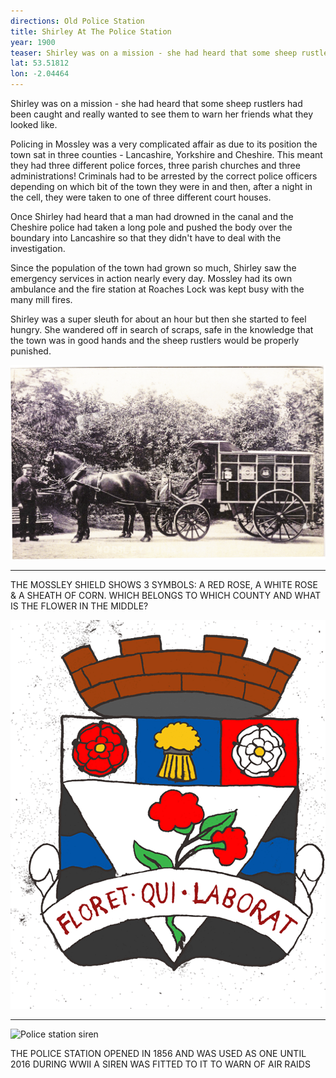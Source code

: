```yaml
---
directions: Old Police Station
title: Shirley At The Police Station
year: 1900
teaser: Shirley was on a mission - she had heard that some sheep rustlers had been caught and really wanted to see them to warn her friends what they looked like.
lat: 53.51812
lon: -2.04464
---
```


Shirley was on a mission - she had heard that some sheep rustlers had been caught and really wanted to see them to warn her friends what they looked like.

Policing in Mossley was a very complicated affair as due to its position the town sat in three counties - Lancashire, Yorkshire and Cheshire. This meant they had three different police forces, three parish churches and three administrations! Criminals had to be arrested by the correct police officers depending on which bit of the town they were in and then, after a night in the cell, they were taken to one of three different court houses.

Once Shirley had heard that a man had drowned in the canal and the Cheshire police had taken a long pole and pushed the body over the boundary into Lancashire so that they didn't have to deal with the investigation.

Since the population of the town had grown so much, Shirley saw the emergency services in action nearly every day. Mossley had its own ambulance and the fire station at Roaches Lock was kept busy with the many mill fires.

Shirley was a super sleuth for about an hour but then she started to feel hungry. She wandered off in search of scraps, safe in the knowledge that the town was in good hands and the sheep rustlers would be properly punished.

![](/images/stops/dog/Trail_Dog_4.png)

---

THE MOSSLEY SHIELD SHOWS 3 SYMBOLS: A RED ROSE, A WHITE ROSE & A SHEATH OF CORN.
WHICH BELONGS TO WHICH COUNTY AND WHAT IS THE FLOWER IN THE MIDDLE?

![Mossley Shield](/images/stops/dog/Trail_Dog_4b.png)

---

![Police station siren]()

THE POLICE STATION OPENED IN 1856 AND WAS USED AS ONE UNTIL 2016 DURING WWII A SIREN WAS FITTED TO IT TO WARN OF AIR RAIDS

